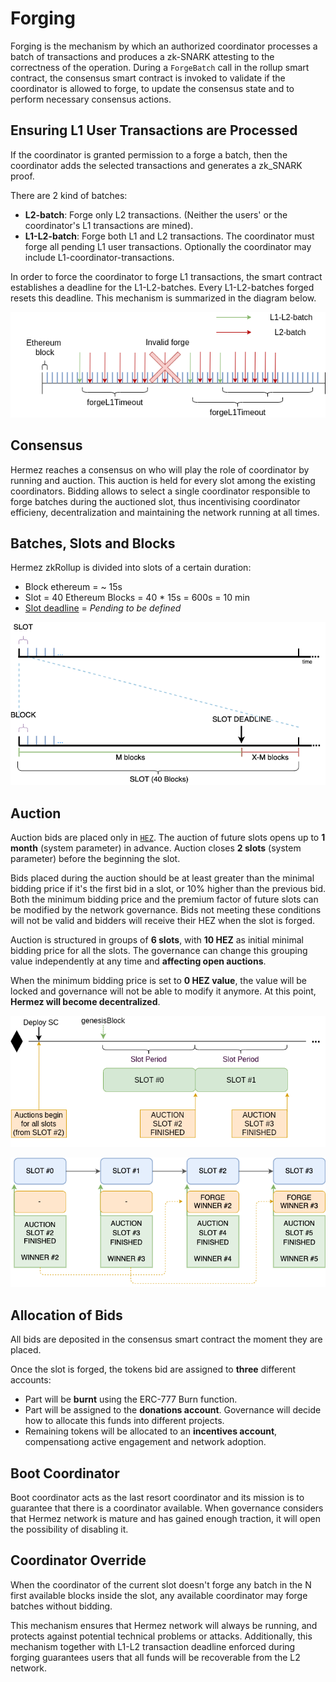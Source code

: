 # Forging
Forging is the mechanism by which an authorized coordinator processes a batch of transactions and produces a zk-SNARK attesting to the correctness of the operation.
During a `ForgeBatch` call in the rollup smart contract, the consensus smart contract is invoked to validate if the coordinator is allowed to forge, to update the consensus state and to perform necessary consensus actions.

## Ensuring L1 User Transactions are Processed
If the coordinator is granted permission to a forge a batch, then the coordinator adds the selected transactions and generates a zk_SNARK proof.

There are 2 kind of batches:
- **L2-batch**: Forge only L2 transactions. (Neither the users' or the coordinator's L1 transactions are mined).
- **L1-L2-batch**: Forge both L1 and L2 transactions. The coordinator must forge all pending L1 user transactions. Optionally the coordinator may include L1-coordinator-transactions.

In order to force the coordinator to forge L1 transactions, the smart contract establishes a deadline for the L1-L2-batches. Every L1-L2-batches forged resets this deadline. This mechanism is summarized in the diagram below.

![](forgeL1L2.png)

## Consensus
Hermez reaches a consensus on who will play the role of coordinator by running and auction. This auction is held for every slot among the existing coordinators. Bidding allows to select a single coordinator responsible to forge batches during the auctioned slot, thus incentivising coordinator efficieny, decentralization and maintaining the network running at all times.

## Batches, Slots and Blocks
Hermez zkRollup is divided into slots of a certain duration:
  - Block ethereum = ~ 15s
  - Slot = 40 Ethereum Blocks = 40 \* 15s = 600s = 10 min
  - [Slot deadline](#free-coordinator-override) = _Pending to be defined_

![](consensus-1.png)


## Auction
Auction bids are placed only in [`HEZ`](../introduction/glossary?id=hez). The auction of future slots opens up to **1 month** (system parameter) in advance. Auction closes **2 slots** (system parameter) before the beginning the slot.

Bids placed during the auction should be at least greater than the minimal bidding price if it's the first bid in a slot, or 10% higher than the previous bid. Both the minimum bidding price and the premium factor of future slots can be modified by the network governance. Bids not meeting these conditions will not be valid and bidders will receive their HEZ when the slot is forged.

Auction is structured in groups of **6 slots**, with **10 HEZ** as initial minimal bidding price for all the slots. The governance can change this grouping value independently at any time and **affecting open auctions**. 

When the minimum bidding price is set to **0 HEZ value**, the value will be locked and governance will not be able to modify it anymore. At this point, **Hermez will become decentralized**.

![](consensus-2.png)

![](consensus-3.png)

## Allocation of Bids
All bids are deposited in the consensus smart contract the moment they are placed. 

Once the slot is forged, the tokens bid are assigned to **three** different accounts:
- Part will be **burnt** using the ERC-777 Burn function. 
- Part will be assigned to the **donations account**. Governance will decide how to allocate this funds into different projects.
- Remaining tokens will be allocated to an **incentives account**, compensationg active engagement and network adoption.

## Boot Coordinator
Boot coordinator acts as the last resort coordinator and its mission is to guarantee that there is a coordinator available. When governance considers that Hermez network is mature and has gained enough traction, it will open the possibility of disabling it.

## Coordinator Override
When the coordinator of the current slot doesn't forge any batch in the N first available blocks inside the slot, any available coordinator may forge batches without bidding. 

This mechanism ensures that Hermez network will always be running, and protects against potential technical problems or attacks. Additionally, this mechanism together with L1-L2 transaction deadline enforced during forging guarantees users that all funds will be recoverable from the L2 network. 

